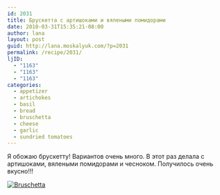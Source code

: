 ```yaml
---
id: 2031
title: Брускетта с артишоками и вялеными помидорами
date: 2010-03-31T15:35:21-08:00
author: lana
layout: post
guid: http://lana.moskalyuk.com/?p=2031
permalink: /recipe/2031/
ljID:
  - "1163"
  - "1163"
  - "1163"
categories:
  - appetizer
  - artichokes
  - basil
  - bread
  - bruschetta
  - cheese
  - garlic
  - sundried tomatoes
---
```

Я обожаю брускетту! Вариантов очень много. В этот раз делала с артишоками, вялеными помидорами и чесноком. Получилось очень вкусно!!!

<a class="flickr-image alignnone" title="Bruschetta" href="http://www.flickr.com/photos/67405678@N00/4477713766/" target="_blank"><img src="http://farm3.static.flickr.com/2737/4477713766_0024e1b12e.jpg" alt="Bruschetta" /></a>
